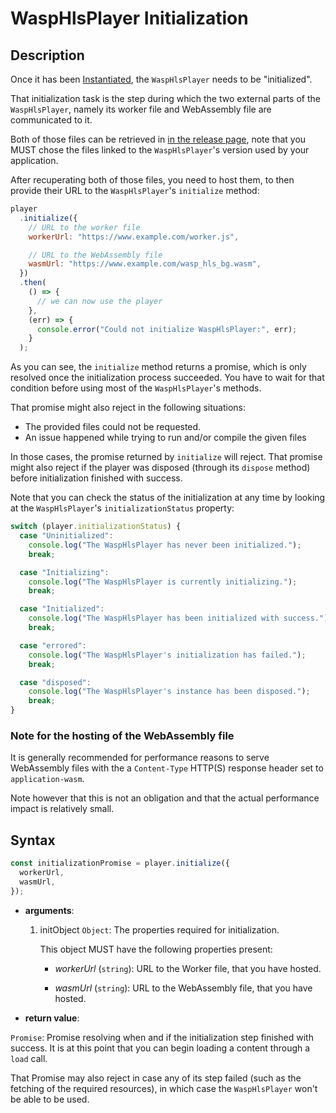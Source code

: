 # WaspHlsPlayer Initialization

## Description

Once it has been [Instantiated](./Instantiation.md), the `WaspHlsPlayer` needs
to be "initialized".

That initialization task is the step during which the two external parts of
the `WaspHlsPlayer`, namely its worker file and WebAssembly file are
communicated to it.

Both of those files can be retrieved in [in the release page](https://github.com/peaBerberian/wasp-hls/releases),
note that you MUST chose the files linked to the `WaspHlsPlayer`'s version used
by your application.

After recuperating both of those files, you need to host them, to then provide
their URL to the `WaspHlsPlayer`'s `initialize` method:

```js
player
  .initialize({
    // URL to the worker file
    workerUrl: "https://www.example.com/worker.js",

    // URL to the WebAssembly file
    wasmUrl: "https://www.example.com/wasp_hls_bg.wasm",
  })
  .then(
    () => {
      // we can now use the player
    },
    (err) => {
      console.error("Could not initialize WaspHlsPlayer:", err);
    }
  );
```

As you can see, the `initialize` method returns a promise, which is only
resolved once the initialization process succeeded. You have to wait for
that condition before using most of the `WaspHlsPlayer`'s methods.

That promise might also reject in the following situations:

- The provided files could not be requested.
- An issue happened while trying to run and/or compile the given files

In those cases, the promise returned by `initialize` will reject.
That promise might also reject if the player was disposed (through its `dispose`
method) before initialization finished with success.

Note that you can check the status of the initialization at any time by looking
at the `WaspHlsPlayer`'s `initializationStatus` property:

```js
switch (player.initializationStatus) {
  case "Uninitialized":
    console.log("The WaspHlsPlayer has never been initialized.");
    break;

  case "Initializing":
    console.log("The WaspHlsPlayer is currently initializing.");
    break;

  case "Initialized":
    console.log("The WaspHlsPlayer has been initialized with success.");
    break;

  case "errored":
    console.log("The WaspHlsPlayer's initialization has failed.");
    break;

  case "disposed":
    console.log("The WaspHlsPlayer's instance has been disposed.");
    break;
}
```

### Note for the hosting of the WebAssembly file

It is generally recommended for performance reasons to serve WebAssembly files
with the a `Content-Type` HTTP(S) response header set to `application-wasm`.

Note however that this is not an obligation and that the actual performance
impact is relatively small.

## Syntax

```js
const initializationPromise = player.initialize({
  workerUrl,
  wasmUrl,
});
```

- **arguments**:

  1. initObject `Object`: The properties required for initialization.

     This object MUST have the following properties present:

     - _workerUrl_ (`string`): URL to the Worker file, that you have hosted.

     - _wasmUrl_ (`string`): URL to the WebAssembly file, that you have
       hosted.

- **return value**:

`Promise`: Promise resolving when and if the initialization step finished with
success. It is at this point that you can begin loading a content through a
`load` call.

That Promise may also reject in case any of its step failed (such as the
fetching of the required resources), in which case the `WaspHlsPlayer` won't be
able to be used.
